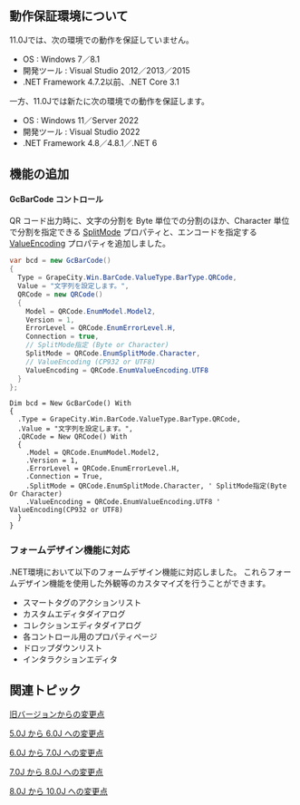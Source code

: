## 動作保証環境について

11.0Jでは、次の環境での動作を保証していません。

* OS : Windows 7／8.1
* 開発ツール : Visual Studio 2012／2013／2015
* .NET Framework 4.7.2以前、.NET Core 3.1

一方、11.0Jでは新たに次の環境での動作を保証します。

* OS : Windows 11／Server 2022
* 開発ツール : Visual Studio 2022
* .NET Framework 4.8／4.8.1／.NET 6

## 機能の追加

#### GcBarCode コントロール

QR コード出力時に、文字の分割を Byte 単位での分割のほか、Character 単位で分割を指定できる [SplitMode](gcdocsite__documentlink?toc-item-id=4b8d6835-febd-4bd0-81ce-f732dab6a433) プロパティと、エンコードを指定する [ValueEncoding](gcdocsite__documentlink?toc-item-id=43019b88-1c4b-4e71-b2d9-293beac45716) プロパティを追加しました。

```csharp
var bcd = new GcBarCode()
{
  Type = GrapeCity.Win.BarCode.ValueType.BarType.QRCode,
  Value = "文字列を設定します。",
  QRCode = new QRCode()
  {
    Model = QRCode.EnumModel.Model2,
    Version = 1,
    ErrorLevel = QRCode.EnumErrorLevel.H,
    Connection = true,
    // SplitMode指定 (Byte or Character)
    SplitMode = QRCode.EnumSplitMode.Character,
    // ValueEncoding (CP932 or UTF8)
    ValueEncoding = QRCode.EnumValueEncoding.UTF8
  }
};
```

```vbnet
Dim bcd = New GcBarCode() With
{
  .Type = GrapeCity.Win.BarCode.ValueType.BarType.QRCode,
  .Value = "文字列を設定します。",
  .QRCode = New QRCode() With
  {
    .Model = QRCode.EnumModel.Model2,
    .Version = 1,
    .ErrorLevel = QRCode.EnumErrorLevel.H,
    .Connection = True,
    .SplitMode = QRCode.EnumSplitMode.Character, ' SplitMode指定(Byte Or Character)
    .ValueEncoding = QRCode.EnumValueEncoding.UTF8 ' ValueEncoding(CP932 or UTF8)
  }
}
```

### フォームデザイン機能に対応

.NET環境において以下のフォームデザイン機能に対応しました。 これらフォームデザイン機能を使用した外観等のカスタマイズを行うことができます。

* スマートタグのアクションリスト
* カスタムエディタダイアログ
* コレクションエディタダイアログ
* 各コントロール用のプロパティページ
* ドロップダウンリスト
* インタラクションエディタ

## 関連トピック

[旧バージョンからの変更点](gcdocsite__documentlink?toc-item-id=a8f8f71b-9c6b-43a2-ab20-6e07363faf59)

[5.0J から 6.0J への変更点](gcdocsite__documentlink?toc-item-id=5d73680d-523f-42bc-9f06-a53d5c18eb4a)

[6.0J から 7.0J への変更点](gcdocsite__documentlink?toc-item-id=69e366d9-9d07-498f-adcb-29247c16d264)

[7.0J から 8.0J への変更点](gcdocsite__documentlink?toc-item-id=4787a967-f2c3-4aef-9d76-0650196bc42b)

[8.0J から 10.0J への変更点](gcdocsite__documentlink?toc-item-id=06f0a20c-6ca4-430b-be8d-1bf7f2fc90ad)
